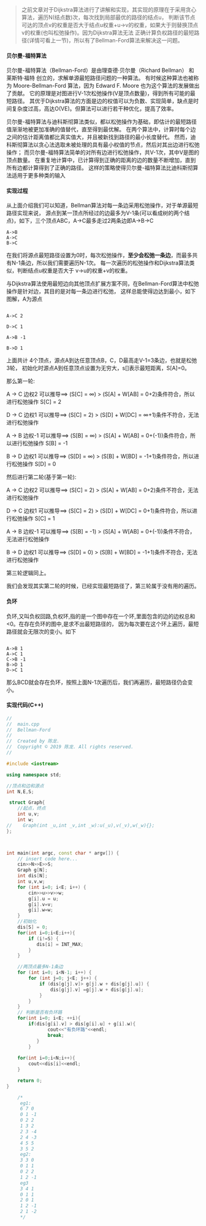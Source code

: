 > 之前文章对于Dijkstra算法进行了讲解和实现，其实现的原理在于采用贪心算法，遍历N(结点数)次，每次找到局部最优的路径的结点u，
判断该节点可达的顶点v的权重是否大于结点u权重+u->v的权重，如果大于则替换顶点v的权重(也叫松弛操作)。因为Dijkstra算法无法
正确计算负权路径的最短路径(详情可看上一节)，所以有了Bellman-Ford算法来解决这一问题。

#### 贝尔曼-福特算法

贝尔曼-福特算法（Bellman-Ford）是由理查德·贝尔曼（Richard Bellman） 和 莱斯特·福特 创立的，求解单源最短路径问题的一种算法。
有时候这种算法也被称为 Moore-Bellman-Ford 算法，因为 Edward F. Moore 也为这个算法的发展做出了贡献。
它的原理是对图进行V-1次松弛操作(V是顶点数量)，得到所有可能的最短路径。
其优于Dijkstra算法的方面是边的权值可以为负数、实现简单，缺点是时间复杂度过高，高达O(VE)。但算法可以进行若干种优化，提高了效率。

贝尔曼-福特算法与迪科斯彻算法类似，都以松弛操作为基础，即估计的最短路径值渐渐地被更加准确的值替代，直至得到最优解。
在两个算法中，计算时每个边之间的估计距离值都比真实值大，并且被新找到路径的最小长度替代。 
然而，迪科斯彻算法以贪心法选取未被处理的具有最小权值的节点，然后对其出边进行松弛操作；
而贝尔曼-福特算法简单的对所有边进行松弛操作，共V-1次，其中V是图的顶点数量。
在重复地计算中，已计算得到正确的距离的边的数量不断增加，直到所有边都计算得到了正确的路径。
这样的策略使得贝尔曼-福特算法比迪科斯彻算法适用于更多种类的输入

#### 实现过程

从上面介绍我们可以知道，Bellman算法对每一条边采用松弛操作，对于单源最短路径实现来说，
源点到某一顶点所经过的边最多为V-1条(可以看成树的两个结点)，如下，三个顶点ABC，A->C最多走过2两条边即A->B->C
```text
A->B
A->C
B->C

```
在我们将源点最短路径设置为0时，每次松弛操作，**至少会松弛一条边**，而最多共有N-1条边，所以我们需要遍历N-1次。
每一次遍历的松弛操作和Dijkstra算法类似，判断结点u权重是否大于 v->u的权重+v的权重。

与Dijkstra算法使用最短边向其他顶点扩展方案不同，在Bellman-Ford算法中松弛操作是针对边，其目的是对每一条边进行松弛，
这样总能使得边达到最小，如下图解，A为源点

```text

A->C 2

D->C 1

A->B -1

B->D 1 

```
上面共计 4个顶点，源点A到达任意顶点B，C，D最高走V-1=3条边，也就是松弛3轮，
初始化时源点A到任意顶点设置为无穷大，s[]表示最短距离，S[A]=0。

那么第一轮:

A -> C 边权2 可以推导==> (S[C] = ∞) > (S[A] + W[AB] = 0+2)条件符合，所以进行松弛操作 S[C] = 2
         
D -> C 边权1 可以推导==> (S[C] = 2) > (S[D] + W[DC] = ∞+1)条件不符合，无法进行松弛操作 
         
A -> B 边权-1 可以推导==> (S[B] = ∞) > (S[A] + W[AB] = 0+(-1))条件符合，所以进行松弛操作 S[B] = -1
         
B -> D 边权1 可以推导==> (S[D] = ∞) > (S[B] + W[BD] = -1+1)条件符合，所以进行松弛操作 S[D] = 0

然后进行第二轮(基于第一轮): 

A -> C 边权2 可以推导==> (S[C] = 2) > (S[A] + W[AB] = 0+2)条件不符合，无法进行松弛操作 

D -> C 边权1 可以推导==> (S[C] = 2) > (S[D] + W[DC] = 0+1)条件符合，所以进行松弛操作 S[C] = 1

A -> B 边权-1 可以推导==> (S[B] = -1) > (S[A] + W[AB] = 0+(-1))条件不符合，无法进行松弛操作 

B -> D 边权1 可以推导==> (S[D] = 0) > (S[B] + W[BD] = -1+1)条件不符合，无法进行松弛操作 

第三轮逻辑同上。

我们会发现其实第二轮的时候，已经实现最短路径了，第三轮属于没有用的遍历。
         
#### 负环

负环,又叫负权回路,负权环,指的是一个图中存在一个环,里面包含的边的边权总和<0。在存在负环的图中,是求不出最短路径的，
因为每次要在这个环上遍历，最短路径就会无限次的变小。如下


```text

A->B 1
A->C 1
C->B -1
B->D 1
D->C 1

```
那么BCD就会存在负环，按照上面N-1次遍历后，我们再遍历，最短路径仍会变小。


#### 实现代码(C++)

```c++
//
//  main.cpp
//  Bellman-Ford
//
//  Created by 陈龙.
//  Copyright © 2019 陈龙. All rights reserved.
//

#include <iostream>

using namespace std;

//顶点和边和源点
int N,E,S;

 struct Graph{
    //起点，终点
    int u,v;
    int w;
//    Graph(int _u,int _v,int _w):u(_u),v(_v),w(_w){};
};



int main(int argc, const char * argv[]) {
    // insert code here...
    cin>>N>>E>>S;
    Graph g[N];
    int dis[N];
    int u,v,w;
    for (int i=0; i<E; i++) {
        cin>>u>>v>>w;
        g[i].u = u;
        g[i].v=v;
        g[i].w=w;
    }
    //初始化
    dis[S] = 0;
    for(int i=0;i<E;i++){
        if (i!=S) {
           dis[i] = INT_MAX;
        }
    }

    //两顶点最多N-1条边
    for (int i=0; i<N-1; i++) {
        for (int j=0; j<E; j++) {
            if (dis[g[j].v]> g[j].w + dis[g[j].u]) {
                dis[g[j].v] =g[j].w + dis[g[j].u];
            }
        }
    }
    // 判断是否有负环路
    for(int i=0; i<E; ++i){
        if(dis[g[i].v] > dis[g[i].u] + g[i].w){
               cout<<"有负环路"<<endl;
               break;
           }
        }
    
    for(int i=0;i<N;i++){
        cout<<dis[i]<<endl;
    }

    return 0;
}

    /*
     eg1:
     6 7 0
     0 1 -1
     0 2 2
     1 3 2
     2 3 -4
     2 4 -3
     4 5 5
     3 5 2
     eg2:
     3 3 0
     0 1 1
     0 2 2
     1 2 -1
     eg3
     3 4 1
     0 1 1
     2 0 1
     1 2 -1
     2 1 -2
     */

```
